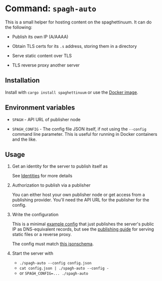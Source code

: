 # Command: `spagh-auto`

This is a small helper for hosting content on the spaghettinuum. It can do the following:

- Publish its own IP (A/AAAA)

- Obtain TLS certs for its `.s` address, storing them in a directory

- Serve static content over TLS

- TLS reverse proxy another server

## Installation

Install with `cargo install spaghettinuum` or use the [Docker image](https://github.com/andrewbaxter/spaghettinuum/pkgs/container/spaghettinuum).

## Environment variables

- `SPAGH` - API URL of publisher node

- `SPAGH_CONFIG` - The config file JSON itself, if not using the `--config` command line parameter. This is useful for running in Docker containers and the like.

## Usage

1. Get an identity for the server to publish itself as

   See [Identities](./guide_identities.md) for more details

1. Authorization to publish via a publisher

   You can either host your own publisher node or get access from a publishing provider. You'll need the API URL for the publisher for the config.

1. Write the configuration

   This is a minimal [example config](./examples/spagh_auto_discovery_only.json) that just publishes the server's public IP as DNS-equivalent records, but see the [publishing guide](./guide_publishing.md) for serving static files or a reverse proxy.

   The config must match [this jsonschema](./schemas/config_spagh_auto.schema.json).

1. Start the server with

   - `./spagh-auto --config config.json`
   - `cat config.json | ./spagh-auto --config -`
   - or `SPAGH_CONFIG=... ./spagh-auto`

